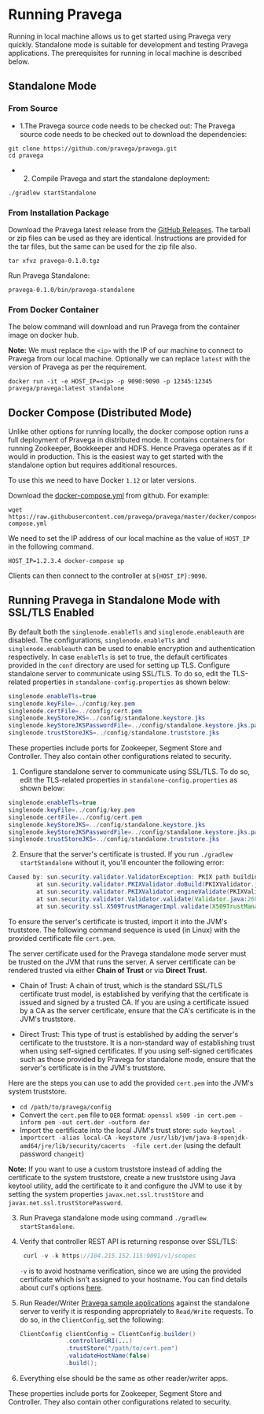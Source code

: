<!--
Copyright (c) 2017 Dell Inc., or its subsidiaries. All Rights Reserved.

Licensed under the Apache License, Version 2.0 (the "License");
you may not use this file except in compliance with the License.
You may obtain a copy of the License at

    http://www.apache.org/licenses/LICENSE-2.0
-->
# Running Pravega


Running in local machine allows us to get started using Pravega very quickly. Standalone mode is suitable for development and testing Pravega applications.
The prerequisites for running in local machine is described below.

## Standalone Mode

### From Source

- 1.The Pravega source code needs to be checked out:
The Pravega source code needs to be checked out to download the dependencies:

```
git clone https://github.com/pravega/pravega.git
cd pravega
```

- 2. Compile Pravega and start the standalone deployment:

```
./gradlew startStandalone
```

### From Installation Package

Download the Pravega latest release from the [GitHub Releases](https://github.com/pravega/pravega/releases). The tarball or zip files can be used as they are identical. Instructions are provided for the tar files, but the same can be used for the zip file also.

```
tar xfvz pravega-0.1.0.tgz
```

Run Pravega Standalone:

```
pravega-0.1.0/bin/pravega-standalone
```

### From Docker Container

The below command will download and run Pravega from the container image on docker hub.

**Note:** We must replace the `<ip>` with the IP of our machine to connect to Pravega from our local machine. Optionally we can replace `latest` with the version of Pravega as per the requirement.


```
docker run -it -e HOST_IP=<ip> -p 9090:9090 -p 12345:12345 pravega/pravega:latest standalone
```

## Docker Compose (Distributed Mode)

Unlike other options for running locally, the docker compose option runs a full deployment of Pravega
in distributed mode. It contains containers for running Zookeeper, Bookkeeper and HDFS. Hence Pravega operates as if it would in production. This is the easiest way to get started with the standalone option but requires additional resources.


To use this we need to have Docker `1.12` or later versions.

Download the [docker-compose.yml](https://github.com/pravega/pravega/tree/master/docker/compose/docker-compose.yml) from github. For example:

```
wget https://raw.githubusercontent.com/pravega/pravega/master/docker/compose/docker-compose.yml
```

We need to set the IP address of our local machine as the value of `HOST_IP` in the following command.
```
HOST_IP=1.2.3.4 docker-compose up
```
Clients can then connect to the controller at `${HOST_IP}:9090`.

## Running Pravega in Standalone Mode with SSL/TLS Enabled

By default both the `singlenode.enableTls` and `singlenode.enableauth` are disabled. The configurations, `singlenode.enableTls` and `singlenode.enableauth` can be used to enable encryption and authentication respectively.
In case `enableTls` is set to true, the default certificates provided in the `conf` directory are used for setting up TLS.
Configure standalone server to communicate using SSL/TLS. To do so, edit the TLS-related properties in `standalone-config.properties` as shown below:

  ```java
  singlenode.enableTls=true
  singlenode.keyFile=../config/key.pem
  singlenode.certFile=../config/cert.pem
  singlenode.keyStoreJKS=../config/standalone.keystore.jks
  singlenode.keyStoreJKSPasswordFile=../config/standalone.keystore.jks.passwd
  singlenode.trustStoreJKS=../config/standalone.truststore.jks

  ```
These properties include ports for Zookeeper, Segment Store and Controller. They also contain other configurations related to security.

1. Configure standalone server to communicate using SSL/TLS. To do so, edit the TLS-related properties in `standalone-config.properties` as shown below:

  ```java
  singlenode.enableTls=true
  singlenode.keyFile=../config/key.pem
  singlenode.certFile=../config/cert.pem
  singlenode.keyStoreJKS=../config/standalone.keystore.jks
  singlenode.keyStoreJKSPasswordFile=../config/standalone.keystore.jks.passwd
  singlenode.trustStoreJKS=../config/standalone.truststore.jks

  ```

2. Ensure that the server's certificate is trusted. If you run `./gradlew startStandalone` without it, you'll encounter the following error:

  ```java
  Caused by: sun.security.validator.ValidatorException: PKIX path building failed: sun.security.provider.certpath.SunCertPathBuilderException: unable to find valid certification path to requested target
          at sun.security.validator.PKIXValidator.doBuild(PKIXValidator.java:397)
          at sun.security.validator.PKIXValidator.engineValidate(PKIXValidator.java:302)
          at sun.security.validator.Validator.validate(Validator.java:260)
          at sun.security.ssl.X509TrustManagerImpl.validate(X509TrustManager
  ```

To ensure the server's certificate is trusted, import it into the JVM's truststore. The following command sequence is used (in Linux) with the provided certificate file `cert.pem`.

The server certificate used for the Pravega standalone mode server must be trusted on the JVM that runs the server. A server certificate can be rendered trusted via either **Chain of Trust** or via **Direct Trust**.

- Chain of Trust: A chain of trust, which is the standard SSL/TLS certificate trust model, is established by verifying that the certificate is issued and signed by a trusted CA. If you are using a certificate issued by a CA as the server certificate, ensure that the CA's certificate is in the JVM's truststore.

- Direct Trust: This type of trust is established by adding the server's certificate to the truststore. It is a non-standard way of establishing trust when using self-signed certificates. If you using self-signed certificates such as those provided by Pravega for standalone mode, ensure that the server's certificate is in the JVM's truststore.

Here are the steps you can use to add the provided `cert.pem` into the JVM's system truststore.

 - `cd /path/to/pravega/config`
 - Convert the `cert.pem` file to `DER` format: `openssl x509 -in cert.pem -inform pem -out cert.der -outform der`
 - Import the certificate into the local JVM's trust store:
  `sudo keytool -importcert -alias local-CA -keystore /usr/lib/jvm/java-8-openjdk-amd64/jre/lib/security/cacerts  -file cert.der` (using the default password `changeit`)

**Note:** If you want to use a custom truststore instead of adding the certificate to the system truststore, create a new truststore using Java keytool utility, add the certificate to it and configure the JVM to use it by setting the system properties `javax.net.ssl.trustStore` and `javax.net.ssl.trustStorePassword`.

3. Run Pravega standalone mode using command `./gradlew startStandalone`.

4. Verify that controller REST API is returning response over SSL/TLS:

    ```java
     curl -v -k https://104.215.152.115:9091/v1/scopes
    ```
    `-v` is to avoid hostname verification, since we are using the provided certificate
    which isn't assigned to your hostname. You can find details about curl's options [here](https://curl.haxx.se/docs/manpage.html).

5.  Run Reader/Writer [Pravega sample applications](https://github.com/pravega/pravega-samples/blob/master/pravega-client-examples/README.md) against the standalone server to verify it is responding appropriately to `Read/Write` requests. To do so, in the `ClientConfig`, set the following:

    ```java
    ClientConfig clientConfig = ClientConfig.builder()
                 .controllerURI(...)
                 .trustStore("/path/to/cert.pem")
                 .validateHostName(false)
                 .build();
    ```
6. Everything else should be the same as other reader/writer apps.

These properties include ports for Zookeeper, Segment Store and Controller. They also contain other configurations related to security.

